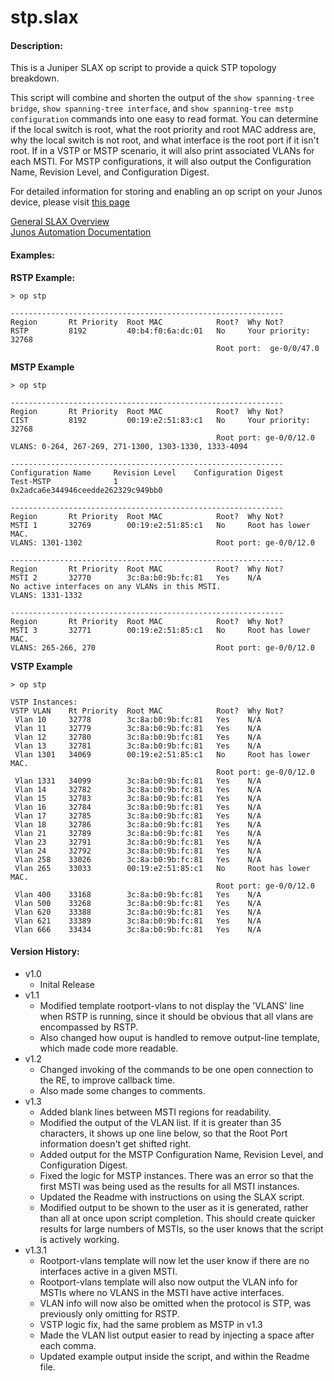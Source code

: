 stp.slax
========

#### Description:
This is a Juniper SLAX op script to provide a quick STP topology breakdown.

This script will combine and shorten the output of the `show spanning-tree bridge`, 
`show spanning-tree interface`, and `show spanning-tree mstp configuration` 
commands into one easy to read format. You can determine 
if the local switch is root, what the root priority and root MAC address are, why the local 
switch is not root, and what interface is the root port if it isn't root. If in a VSTP 
or MSTP scenario, it will also print associated VLANs for each MSTI. For MSTP configurations, it will
also output the Configuration Name, Revision Level, and Configuration Digest. 

For detailed information for storing and enabling an op script on your Junos device, please visit [this page](http://www.juniper.net/techpubs/en_US/junos13.2/topics/task/configuration/junos-script-automation-script-storing-enabling.html)

[General SLAX Overview](http://www.juniper.net/techpubs/en_US/junos14.1/topics/concept/junos-script-automation-slax-overview.html)  
[Junos Automation Documentation](http://www.juniper.net/techpubs/en_US/junos13.2/information-products/pathway-pages/config-guide-automation/configuration-and-operations-automation.html#overview)  

#### Examples:
**RSTP Example:**  
	
	> op stp 

	-------------------------------------------------------------
	Region       Rt Priority  Root MAC            Root?  Why Not?
	RSTP         8192         40:b4:f0:6a:dc:01   No     Your priority: 32768
	                                              Root port:  ge-0/0/47.0

**MSTP Example**  

	> op stp 

	-------------------------------------------------------------
	Region       Rt Priority  Root MAC            Root?  Why Not?                      
	CIST         8192         00:19:e2:51:83:c1   No     Your priority: 32768          
	                                              Root port: ge-0/0/12.0         
	VLANS: 0-264, 267-269, 271-1300, 1303-1330, 1333-4094

	-------------------------------------------------------------
	Configuration Name     Revision Level    Configuration Digest                    
	Test-MSTP              1                 0x2adca6e344946ceedde262329c949bb0      

	-------------------------------------------------------------
	Region       Rt Priority  Root MAC            Root?  Why Not?                      
	MSTI 1       32769        00:19:e2:51:85:c1   No     Root has lower MAC.           
	VLANS: 1301-1302                              Root port: ge-0/0/12.0         

	-------------------------------------------------------------
	Region       Rt Priority  Root MAC            Root?  Why Not?                      
	MSTI 2       32770        3c:8a:b0:9b:fc:81   Yes    N/A                           
	No active interfaces on any VLANs in this MSTI.
	VLANS: 1331-1332                             

	-------------------------------------------------------------
	Region       Rt Priority  Root MAC            Root?  Why Not?                      
	MSTI 3       32771        00:19:e2:51:85:c1   No     Root has lower MAC.           
	VLANS: 265-266, 270                           Root port: ge-0/0/12.0  

**VSTP Example**  

	> op stp 

	VSTP Instances:
	VSTP VLAN    Rt Priority  Root MAC            Root?  Why Not?                      
	 Vlan 10     32778        3c:8a:b0:9b:fc:81   Yes    N/A                           
	 Vlan 11     32779        3c:8a:b0:9b:fc:81   Yes    N/A                           
	 Vlan 12     32780        3c:8a:b0:9b:fc:81   Yes    N/A                           
	 Vlan 13     32781        3c:8a:b0:9b:fc:81   Yes    N/A                           
	 Vlan 1301   34069        00:19:e2:51:85:c1   No     Root has lower MAC.           
	                                              Root port: ge-0/0/12.0         
	 Vlan 1331   34099        3c:8a:b0:9b:fc:81   Yes    N/A                           
	 Vlan 14     32782        3c:8a:b0:9b:fc:81   Yes    N/A                           
	 Vlan 15     32783        3c:8a:b0:9b:fc:81   Yes    N/A                           
	 Vlan 16     32784        3c:8a:b0:9b:fc:81   Yes    N/A                           
	 Vlan 17     32785        3c:8a:b0:9b:fc:81   Yes    N/A                           
	 Vlan 18     32786        3c:8a:b0:9b:fc:81   Yes    N/A                           
	 Vlan 21     32789        3c:8a:b0:9b:fc:81   Yes    N/A                           
	 Vlan 23     32791        3c:8a:b0:9b:fc:81   Yes    N/A                           
	 Vlan 24     32792        3c:8a:b0:9b:fc:81   Yes    N/A                           
	 Vlan 258    33026        3c:8a:b0:9b:fc:81   Yes    N/A                           
	 Vlan 265    33033        00:19:e2:51:85:c1   No     Root has lower MAC.           
	                                              Root port: ge-0/0/12.0         
	 Vlan 400    33168        3c:8a:b0:9b:fc:81   Yes    N/A                           
	 Vlan 500    33268        3c:8a:b0:9b:fc:81   Yes    N/A                           
	 Vlan 620    33388        3c:8a:b0:9b:fc:81   Yes    N/A                           
	 Vlan 621    33389        3c:8a:b0:9b:fc:81   Yes    N/A                           
	 Vlan 666    33434        3c:8a:b0:9b:fc:81   Yes    N/A  

#### Version History:
* v1.0
	- Inital Release
* v1.1
	- Modified template rootport-vlans to not display the 'VLANS' line when RSTP is running, since it should be obvious that all vlans are encompassed by RSTP. 
	- Also changed how ouput is handled to remove output-line template, which made code more readable.
* v1.2
	- Changed invoking of the commands to be one open connection to the RE, to improve callback time. 
	- Also made some changes to comments. 
* v1.3 
	- Added blank lines between MSTI regions for readability. 
	- Modified the output of the VLAN list. If it is greater than 35 characters, 
	it shows up one line below, so that the Root Port information doesn't get shifted right.
	- Added output for the MSTP Configuration Name, Revision Level, and Configuration Digest. 
	- Fixed the logic for MSTP instances. There was an error so that the first MSTI was being used as the results for all MSTI instances. 
	- Updated the Readme with instructions on using the SLAX script. 
	- Modified output to be shown to the user as it is generated, rather than all at once upon script completion.
	This should create quicker results for large numbers of MSTIs, so the user knows that the script is actively working.
* v1.3.1
	- Rootport-vlans template will now let the user know if there are no interfaces active in a given MSTI. 
	- Rootport-vlans template will also now output the VLAN info for MSTIs where no VLANS in the MSTI have active interfaces. 
	- VLAN info will now also be omitted when the protocol is STP, was previously only omitting for RSTP. 
	- VSTP logic fix, had the same problem as MSTP in v1.3
	- Made the VLAN list output easier to read by injecting a space after each comma. 
	- Updated example output inside the script, and within the Readme file. 
	